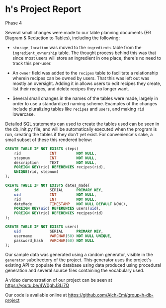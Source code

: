 # h's Project Report #
Phase 4

Several small changes were made to our table planning documents (ER Diagram & Reduction to
Tables), including the following:

 - `storage_location` was moved to the `ingredients` table from the `ingredient_ownership`
   table.  The thought process behind this was that since most users will store an
   ingredient in one place, there's no need to track this per-user.

 - An `owner` field was added to the `recipes` table to facilitate a relationship wherein
   recipes can be owned by users.  That this was left out was mostly an oversight.  Adding
   it in allows users to edit recipes they create, list their recipes, and delete recipes
   they no longer want.

 - Several small changes in the names of the tables were made, largely in order to use a
   standardized naming scheme.  Examples of the changes include pluralizing tables like
   `recipes` and `users`, and making `rid` lowercase.

Detailed SQL statements can used to create the tables used can be seen in the db_init.py
file, and will be automatically executed when the program is run, creating the tables if
they don't yet exist.  For convenience's sake, a small subset of these this rendered below:

```sql
CREATE TABLE IF NOT EXISTS steps(
    rid             INT         NOT NULL,
    stepnum         INT         NOT NULL,
    description     TEXT        NOT NULL,
    FOREIGN KEY(rid) REFERENCES recipes(rid),
    UNIQUE(rid, stepnum)
);

CREATE TABLE IF NOT EXISTS dates_made(
    id              SERIAL      PRIMARY KEY,
    uid             INT         NOT NULL,
    rid             INT         NOT NULL,
    dateMade        TIMESTAMP   NOT NULL DEFAULT NOW(),
    FOREIGN KEY(uid) REFERENCES users(uid),
    FOREIGN KEY(rid) REFERENCES recipes(rid)
);

CREATE TABLE IF NOT EXISTS users(
    uid             SERIAL      PRIMARY KEY,
    username        VARCHAR(50) NOT NULL UNIQUE,
    password_hash   VARCHAR(60) NOT NULL
);
```

Our sample data was generated using a random generator, visible in the `generator`
subdirectory of the project.  This generator uses the project's existing API to populate
the database using data produced using procedural generation and several source files
containing the vocabulary used.

A video demonstration of our project can be seen at https://youtu.be/4W0ghJ3Li7Q

Our code is available online at https://github.com/Alch-Emi/group-h-db-project
